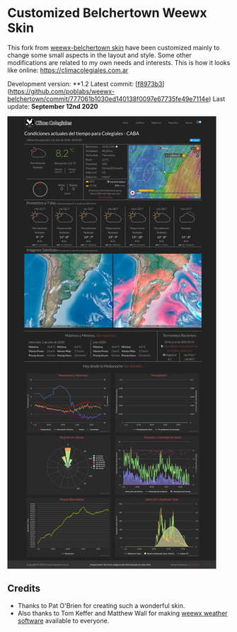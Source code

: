 # **Customized** Belchertown Weewx Skin

This fork from [weewx-belchertown skin](https://github.com/poblabs/weewx-belchertown) have been customized mainly to change some small aspects in the layout and style. Some other modifications are related to my own needs and interests. This is how it looks like online: https://climacolegiales.com.ar

Development version: **1.2 Latest commit: [[f8973b3](https://github.com/poblabs/weewx-belchertown/commit/f8973b334920de46263cda8b89c4c3d7115227a2)](https://github.com/poblabs/weewx-belchertown/commit/777061b1030ed140138f0097e67735fe49e7114e) Last update: **September 12nd 2020**

![homepage_screenshot](https://raw.githubusercontent.com/HoracioDos/weewx-belchertown/master/assets/homepage_screenshot.png)

## Credits
* Thanks to Pat O'Brien for creating such a wonderful skin. 
* Also thanks to Tom Keffer and Matthew Wall for making [weewx weather software](http://weewx.com) available to everyone.

